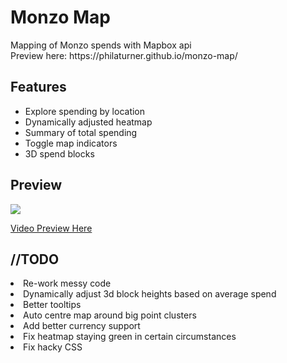 <h1>Monzo Map</h1>
<p>Mapping of Monzo spends with Mapbox api<br>Preview here: https://philaturner.github.io/monzo-map/</p>
<h2>Features</h2>
  <ul><li>Explore spending by location</li>
  <li>Dynamically adjusted heatmap</li>
  <li>Summary of total spending</li>
  <li>Toggle map indicators</li>
  <li>3D spend blocks</li></ul>
<h2>Preview</h2>
<p><img src="https://preview.ibb.co/dgfhWa/Screen_Shot_2017_08_12_at_00_44_14.png" /></p>
<p><a href="https://giant.gfycat.com/NeatAbandonedCockatiel.webm" target="_blank">Video Preview Here</a></p>
<h2>//TODO</h2
<ul><li>Re-work messy code</li>
<li>Dynamically adjust 3d block heights based on average spend</li>
<li>Better tooltips</li>
<li>Auto centre map around big point clusters</li>
<li>Add better currency support</li>
<li>Fix heatmap staying green in certain circumstances</li>
<li>Fix hacky CSS</li></ul>
